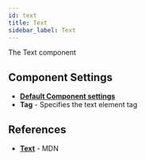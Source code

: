 ```yaml
---
id: text
title: Text
sidebar_label: Text
---
```

The Text component

## Component Settings
- [__Default Component settings__](components.md#default-component-settings)
- __Tag__ - Specifies the text element tag

## References
 * [__Text__](https://developer.mozilla.org/en-US/docs/Web/API/Text) - MDN
